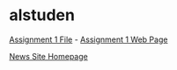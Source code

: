 <h1>alstuden</h1>

<p><a href="/News-Site/textAndFormattingAssignment.html" target="blank">Assignment 1 File</a>  -  <a href="https://alstuden.github.io/News-Site/textAndFormattingAssignment.html" target="blank">Assignment 1 Web Page</a> </p>

<p><a href="/News-Site/home.html" target="blank">News Site Homepage</a> </p>

